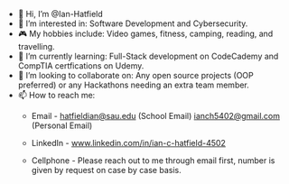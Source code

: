 - 👋 Hi, I’m @Ian-Hatfield
- 👀 I’m interested in: Software Development and Cybersecurity.
- 🎮 My hobbies include: Video games, fitness, camping, reading, and travelling. 
- 🌱 I’m currently learning: Full-Stack development on CodeCademy and CompTIA certfications on Udemy.
- 💞️ I’m looking to collaborate on: Any open source projects (OOP preferred) or any Hackathons needing an extra team member.
- 📫 How to reach me: 
  + Email - hatfieldian@sau.edu (School Email)
            ianch5402@gmail.com (Personal Email)
            
  + LinkedIn - www.linkedin.com/in/ian-c-hatfield-4502
  
  + Cellphone - Please reach out to me through email first, number is given by request on case by case basis.

<!---
Ian-Hatfield/Ian-Hatfield is a ✨ special ✨ repository because its `README.md` (this file) appears on your GitHub profile.
You can click the Preview link to take a look at your changes.
--->
